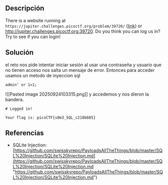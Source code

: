 ## Descripción
There is a website running at `https://jupiter.challenges.picoctf.org/problem/39720/` ([link](https://jupiter.challenges.picoctf.org/problem/39720/)) or http://jupiter.challenges.picoctf.org:39720. Do you think you can log us in? Try to see if you can login!
## Solución
el reto nos pide intentar iniciar sesión al usar una contraseña y usuario que no tienen acceso nos salta un mensaje de error. Entonces para acceder usamos un metodo de inyeccion sql

```
admin' or 1=1;
```
![[Pasted image 20250924103315.png]]
y accedemos y nos dieron la bandera.
```
# Logged in!

Your flag is: picoCTF{s0m3_SQL_c218b685}
```
## Referencias
- SQLite Injection: [https://github.com/swisskyrepo/PayloadsAllTheThings/blob/master/SQL%20Injection/SQLite%20Injection.md](https://github.com/swisskyrepo/PayloadsAllTheThings/blob/master/SQL%20Injection/SQLite%20Injection.md "https://github.com/swisskyrepo/PayloadsAllTheThings/blob/master/SQL%20Injection/SQLite%20Injection.md")